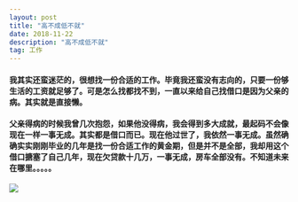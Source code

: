 ```yaml
---
layout: post
title: "高不成低不就"
date: 2018-11-22
description: "高不成低不就"
tag: 工作
---
```


#### 我其实还蛮迷茫的，很想找一份合适的工作。毕竟我还蛮没有志向的，只要一份够生活的工资就足够了。可是怎么找都找不到，一直以来给自己找借口是因为父亲的病。其实就是直接懒。

#### 父亲得病的时候我曾几次抱怨，如果他没得病，我会得到多大成就，最起码不会像现在一样一事无成。其实都是借口而已。现在他过世了，我依然一事无成。虽然确确实实刚刚毕业的几年是找一份合适工作的黄金期，但是并不是全部，我却用这个借口搪塞了自己几年，现在欠贷款十几万，一事无成，房车全部没有。不知道未来在哪里。。。。。


![](http://5b0988e595225.cdn.sohucs.com/images/20180627/0798704b797a41f6864020a08829deed.jpeg)
